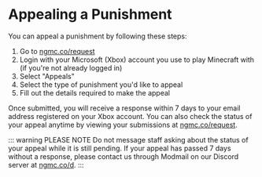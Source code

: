 # Appealing a Punishment

You can appeal a punishment by following these steps:

1. Go to [ngmc.co/request](https://ngmc.co/request)
2. Login with your Microsoft (Xbox) account you use to play Minecraft with (if you're not already logged in)
3. Select "Appeals"
4. Select the type of punishment you'd like to appeal
5. Fill out the details required to make the appeal

Once submitted, you will receive a response within 7 days to your email address registered on your Xbox account. You can also check the status of your appeal anytime by viewing your submissions at [ngmc.co/request](https://ngmc.co/request).

::: warning PLEASE NOTE
Do not message staff asking about the status of your appeal while it is still pending. If your appeal has passed 7 days without a response, please contact us through Modmail on our Discord server at [ngmc.co/d](https://ngmc.co/d).
:::
